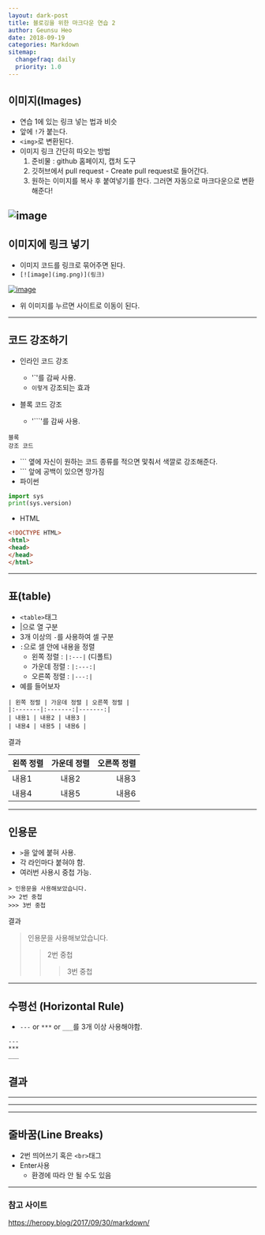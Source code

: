 ```yaml
---
layout: dark-post
title: 블로깅을 위한 마크다운 연습 2
author: Geunsu Heo
date: 2018-09-19
categories: Markdown
sitemap:
  changefraq: daily
  priority: 1.0
---
```




## 이미지(Images)
- 연습 1에 있는 링크 넣는 법과 비슷
- 앞에 `!`가 붙는다.
- `<img>`로 변환된다.
- 이미지 링크 간단히 따오는 방법
  1. 준비물 : github 홈페이지, 캡처 도구 
  1. 깃허브에서 pull request - Create pull request로 들어간다.
  1. 원하는 이미지를 복사 후 붙여넣기를 한다. 그러면 자동으로 마크다운으로 변환해준다!  
  
![image](https://user-images.githubusercontent.com/11483057/45701016-0c98ae80-bba9-11e8-961d-675d6aaa0018.png)
---
## 이미지에 링크 넣기
- 이미지 코드를 링크로 묶어주면 된다.  
- `[![image](img.png)](링크)`

[![image](https://user-images.githubusercontent.com/11483057/45701016-0c98ae80-bba9-11e8-961d-675d6aaa0018.png)](https://geunsuheo.github.io//markdown/markdown/)
- 위 이미지를 누르면 사이트로 이동이 된다.

---
## 코드 강조하기
- 인라인 코드 강조
  - '\`'를 감싸 사용.
  - `이렇게` 강조되는 효과

- 블록 코드 강조
  - '\`\`\`'를 감싸 사용.
  
```
블록
강조 코드
```
  
  - \`\`\` 옆에 자신이 원하는 코드 종류를 적으면 맟춰서 색깔로 강조해준다.
  - \`\`\` 앞에 공백이 있으면 망가짐
  - 파이썬
  
```python
import sys
print(sys.version)
```
  
  - HTML
  
```HTML
<!DOCTYPE HTML>  
<html>  
<head>  
</head>  
</html>  
```
  
---
## 표(table)
- `<table>`태그
- |으로 열 구분
- 3개 이상의 `-`를 사용하여 셀 구분
- `:`으로 셀 안에 내용을 정렬
  - 왼쪽 정렬 : `|:---|` (디폴트)
  - 가운데 정렬 : `|:---:|`
  - 오른쪽 정렬 : `|---:|`
- 예를 들어보자

```
| 왼쪽 정렬 | 가운데 정렬 | 오른쪽 정렬 |  
|:-------|:-------:|-------:|  
| 내용1 | 내용2 | 내용3 |  
| 내용4 | 내용5 | 내용6 |  
```

결과

| 왼쪽 정렬 | 가운데 정렬 | 오른쪽 정렬 |
|:---|:---:|---:|
| 내용1 | 내용2 | 내용3 |
| 내용4 | 내용5 | 내용6 |

---
## 인용문
- `>`을 앞에 붙혀 사용.
- 각 라인마다 붙혀야 함.
- 여러번 사용시 중첩 가능.

```
> 인용문을 사용해보았습니다.
>> 2번 중첩
>>> 3번 중첩
```

결과
> 인용문을 사용해보았습니다.
>> 2번 중첩
>>> 3번 중첩

---
## 수평선 (Horizontal Rule)
- `---` or `***` or `___`를 3개 이상 사용해야함.

```
---
***
___
```

결과
---
***
___

---
## 줄바꿈(Line Breaks)
- 2번 띄어쓰기 혹은 `<br>`태그
- Enter사용
  - 환경에 따라 안 될 수도 있음

---
### 참고 사이트
https://heropy.blog/2017/09/30/markdown/
